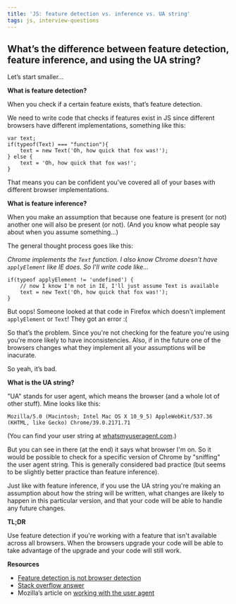 ```yaml
---
title: 'JS: feature detection vs. inference vs. UA string'
tags: js, interview-questions
---
```


## What’s the difference between feature detection, feature inference, and using the UA string?

Let’s start smaller...

**What is feature detection?**

When you check if a certain feature exists, that’s feature detection.

We need to write code that checks if features exist in JS since different browsers have different implementations, something like this:

```
var text;
if(typeof(Text) === "function"){
    text = new Text('Oh, how quick that fox was!');
} else {
    text = 'Oh, how quick that fox was!';
}
```

That means you can be confident you've covered all of your bases with different browser implementations.

**What is feature inference?**

When you make an assumption that because one feature is present (or not) another one will also be present (or not). (And you know what people say about when you assume something...)

The general thought process goes like this:

*Chrome implements the `Text` function. I also know Chrome doesn't have `applyElement` like IE does. So I'll write code like...*

```
if(typeof applyElement != 'undefined') {
    // now I know I'm not in IE, I'll just assume Text is available
    text = new Text('Oh, how quick that fox was!');
}
```

But oops! Someone looked at that code in Firefox which doesn't implement `applyElement` or `Text`! They got an error :(

So that’s the problem. Since you're not checking for the feature you're using you're more likely to have inconsistencies. Also, if in the future one of the browsers changes what they implement all your assumptions will be inacurate.

So yeah, it’s bad.

**What is the UA string?**

"UA" stands for user agent, which means the browser (and a whole lot of other stuff). Mine looks like this:

```
Mozilla/5.0 (Macintosh; Intel Mac OS X 10_9_5) AppleWebKit/537.36 (KHTML, like Gecko) Chrome/39.0.2171.71
```

(You can find your user string at [whatsmyuseragent.com](http://whatsmyuseragent.com/).)

But you can see in there (at the end) it says what browser I'm on. So it would be possible to check for a specific version of Chrome by "sniffing" the user agent string. This is generally considered bad practice (but seems to be slightly better practice than feature inference).

Just like with feature inference, if you use the UA string you're making an assumption about how the string will be written, what changes are likely to happen in this particular version, and that your code will be able to handle any future changes.

**TL;DR**

Use feature detection if you're working with a feature that isn't available across all browsers. When the browsers upgrade your code will be able to take advantage of the upgrade and your code will still work.

**Resources**

* [Feature detection is not browser detection](http://www.nczonline.net/blog/2009/12/29/feature-detection-is-not-browser-detection/)
* [Stack overflow answer](http://stackoverflow.com/a/20105161/863846)
* Mozilla’s article on [working with the user agent](https://developer.mozilla.org/en-US/docs/Browser_detection_using_the_user_agent)
